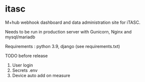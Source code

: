 # itasc
M+hub webhook dashboard and data administration site for iTASC.

Needs to be run in production server with Gunicorn, Nginx and mysql/mariadb 

Requirements : python 3.9, django (see requirements.txt)

TODO before release
1. User login
2. Secrets .env
3. Device auto add on measure

